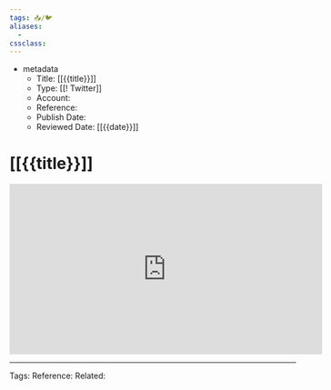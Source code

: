 ```yaml
---
tags: 📥️/🐦
aliases:
  -
cssclass:
---
```


- metadata
	- Title: [[{{title}}]]
	- Type: [[! Twitter]]
	- Account: 
	- Reference: 
	- Publish Date: 
	- Reviewed Date: [[{{date}}]]

# [[{{title}}]]

<center>
	<iframe border=0 frameborder=0 height=300 width=550
 src="https://twitframe.com/show?url="></iframe>
</center>

---
Tags: 
Reference:
Related: